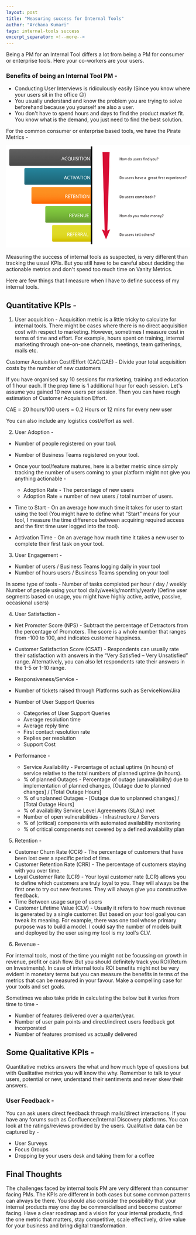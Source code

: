 ```yaml
---
layout: post
title: "Measuring success for Internal Tools"
author: "Archana Kumari"
tags: internal-tools success
excerpt_separator: <!--more-->
---
```


Being a PM for an Internal Tool differs a lot from being a PM for consumer or enterprise tools. Here your co-workers are your users. <!--more-->

### Benefits of being an Internal Tool PM -

* Conducting User Interviews is ridiculously easily (Since you know where your users sit in the office 😉)
* You usually understand and know the problem you are trying to solve beforehand because you yourself are also a user.
* You don't have to spend hours and days to find the product market fit. You know what is the demand, you just need to find the best solution.

For the common consumer or enterprise based tools, we have the Pirate Metrics -

![Alt text](https://github.com/Archana-blog/product/blob/05a747e85bc493e73b38466b388637e56b6b0c66/assets/pirate-metrics.png?raw=true "Cynefin Framework")


Measuring the success of internal tools as suspected, is very different than tracking the usual KPIs. But you still have to be careful about deciding the actionable metrics and don't spend too much time on Vanity Metrics.

Here are few things that I measure when I have to define success of my internal tools.

## Quantitative KPIs -

1. User acquisition - Acquisition metric is a little tricky to calculate for internal tools. There might be cases where there is no direct acquisition cost with respect to marketing. However, sometimes I measure cost in terms of time and effort. For example, hours spent on training, internal marketing through one-on-one channels, meetings, team gatherings, mails etc.

Customer Acquisition Cost/Effort (CAC/CAE) - Divide your total acquisition costs by the number of new customers

If you have organised say 10 sessions for marketing, training and education of 1 hour each. If the prep time is 1 additional hour for each session. Let's assume you gained 10 new users per session. Then you can have rough estimation of Customer Acquisition Effort.

CAE = 20 hours/100 users = 0.2 Hours or 12 mins for every new user

You can also include any logistics cost/effort as well.

2. User Adoption -

* Number of people registered on your tool.
* Number of Business Teams registered on your tool.
* Once your tool/feature matures, here is a better metric since simply tracking the number of users coming to your platform might not give you anything actionable -

    * Adoption Rate - The percentage of new users
    * Adoption Rate = number of new users / total number of users.

* Time to Start - On an average how much time it takes for user to start using the tool (You might have to define what "Start" means for your tool, I measure the time difference between acquiring required access and the first time user logged into the tool).
* Activation Time - On an average how much time it takes a new user to complete their first task on your tool.

3. User Engagement -

* Number of users / Business Teams logging daily in your tool
* Number of hours users / Business Teams spending on your tool

In some type of tools - Number of tasks completed per hour / day / weekly
Number of people using your tool daily/weekly/monthly/yearly (Define user segments based on usage, you might have highly active, active, passive, occasional users)

4. User Satisfaction -

* Net Promoter Score (NPS) - Subtract the percentage of Detractors from the percentage of Promoters. The score is a whole number that ranges from -100 to 100, and indicates customer happiness.

* Customer Satisfaction Score (CSAT) - Respondents can usually rate their satisfaction with answers in the “Very Satisfied – Very Unsatisfied” range. Alternatively, you can also let respondents rate their answers in the 1-5 or 1-10 range.

* Responsiveness/Service -
* Number of tickets raised through Platforms such as ServiceNow/Jira
* Number of User Support Queries
    * Categories of User Support Queries
    * Average resolution time
    * Average reply time
    * First contact resolution rate
    * Replies per resolution
    * Support Cost

* Performance -
    * Service Availability - Percentage of actual uptime (in hours) of service relative to the total numbers of planned uptime (in hours).
    * % of planned Outages - Percentage of outage (unavailability) due to implementation of planned changes,
          [Outage due to planned changes] / [Total Outage Hours]
    * % of unplanned Outages - [Outage due to unplanned changes] / [Total Outage Hours]
    * % of availability Service Level Agreements (SLAs) met
    * Number of open vulnerabilities - Infrastructure / Servers
    * % of (critical) components with automated availability monitoring
    * % of critical components not covered by a defined availability plan

5. Retention -

* Customer Churn Rate (CCR) - The percentage of customers that have been lost over a specific period of time.
* Customer Retention Rate (CRR) - The percentage of customers staying with you over time.
* Loyal Customer Rate (LCR) - Your loyal customer rate (LCR) allows you to define which customers are truly loyal to you. They will always be the first one to try out new features. They will always give you constructive feedback.
* Time Between usage surge of users
* Customer Lifetime Value (CLV) - Usually it refers to how much revenue is generated by a single customer. But based on your tool goal you can tweak its meaning. For example, there was one tool whose primary purpose was to build a model. I could say the number of models built and deployed by the user using my tool is my tool's CLV.

6. Revenue -

For internal tools, most of the time you might not be focussing on growth in revenue, profit or cash flow.
But you should definitely track you ROI(Return on Investments). In case of internal tools ROI benefits might not be very evident in monetary terms but you can measure the benefits in terms of the metrics that can be measured in your favour. Make a compelling case for your tools and set goals.

Sometimes we also take pride in calculating the below but it varies from time to time -

* Number of features delivered over a quarter/year.
* Number of user pain points and direct/indirect users feedback got incorporated
* Number of features promised vs actually delivered

## Some Qualitative KPIs -
Quantitative metrics answers the what and how much type of questions but with Qualitative metrics you will know the why. Remember to talk to your users, potential or new, understand their sentiments and never skew their answers.

### User Feedback - 
You can ask users direct feedback through mails/direct interactions. If you have any forums such as Confluence/Internal Discovery platforms. You can look at the ratings/reviews provided by the users. Qualitative data can be captured by -

* User Surveys
* Focus Groups
* Dropping by your users desk and taking them for a coffee

## Final Thoughts
The challenges faced by internal tools PM are very different than consumer facing PMs. The KPIs are different in both cases but some common patterns can always be there. You should also consider the possibility that your internal products may one day be commercialised and become customer facing. Have a clear roadmap and a vision for your internal products, find the one metric that matters, stay competitive, scale effectively, drive value for your business and bring digital transformation.
